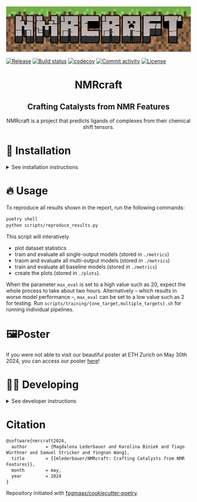 ![nmrcraft_logo](assets/NMRCRAFT-logo.png)

[![Release](https://img.shields.io/github/v/release/mlederbauer/nmrcraft)](https://img.shields.io/github/v/release/mlederbauer/nmrcraft)
[![Build status](https://img.shields.io/github/actions/workflow/status/mlederbauer/nmrcraft/main.yml?branch=main)](https://github.com/mlederbauer/nmrcraft/actions/workflows/main.yml?query=branch%3Amain)
[![codecov](https://codecov.io/gh/mlederbauer/nmrcraft/branch/main/graph/badge.svg)](https://codecov.io/gh/mlederbauer/nmrcraft)
[![Commit activity](https://img.shields.io/github/commit-activity/m/mlederbauer/nmrcraft)](https://img.shields.io/github/commit-activity/m/mlederbauer/nmrcraft)
[![License](https://img.shields.io/github/license/mlederbauer/nmrcraft)](https://img.shields.io/github/license/mlederbauer/nmrcraft)

<h1 align="center">
  NMRcraft
</h1>
<h2 align="center">
  Crafting Catalysts from NMR Features
</h2>
<p align="center">
NMRcraft is a project that predicts ligands of complexes from their chemical shift tensors.
</p>

# 🐳 Installation 

<details>
  <summary>See installation instructions</summary>
  
## Docker Desktop 🐳

First you need to install [Docker](https://www.docker.com/products/docker-desktop/).

### Download Docker Image

You can download the image by going onto the searchbar on top and searching for 'tiaguinho/nmrcraft_arch' and clicking on pull.

### Running the Image

To run the image you need to go to the 'Images' tab and click the "play" button on the nmrcraft*arch container you pulled. It should appear as running in the 'Containers' tab and there you should click on the ⋮ symbol and click on '>* open in termnial'. After that a terminal window should pop up where you will type in the command `zsh`.

## Console 🐧

### Download Docker Image

To use the docker image, pull it from [Docker Hub](https://hub.docker.com/r/tiaguinho/nmrcraft_arch) and make sure that [Docker](https://www.docker.com/products/docker-desktop/) is installed. To pull it you can execute this command:

```bash
docker pull tiaguinho/nmrcraft_arch
```

(If running on windows, you might need to call docker.exe instead of just docker)

### Running the Image

```bash
docker run -it nmrcraft_arch
```

## Visual Studio Code 🪟

To download the image, follow the same steps as either console or docker desktop.

### Running the Docker Image

<details>
<summary>Using Docker in VS Code</summary>
<ol>
<li> Open VS Code and install the extensions for Docker and Dev Containers.</li>
<li> Go to the newly added Docker Tab. Here you should now see three sections: Containers, Images and Registries. And under Images the tiaguinho/nmrcraft_arch image should be visible.</li>
<li> In order for the container not to be deleted every time you stop it we have to remove the --rm commad. For this go to the settings (Ctrl + , on Mac) and type `docker run`. Select 'Edit the settings.json' for the 'Run Interactive' command and remove the --rm to get: "docker.commands.runInteractive": "${containerCommand} run -it ${exposedPorts} ${tag}", "docker.commands.run": "${containerCommand} run -d ${exposedPorts} ${tag}". Save the file.</li>
<li> In the Docker Tab on the right, right click on the image and select run interactive. Now a conainer should appear in the Container section. Right click on it and select stop to start it back up.</li>
<li> Right click again on the container and select start to start it back up.</li>
<li> Right click again on the container and select attach Visual Studio Code. A new VS Code window should apear, this window is now fully in the container. If necessary, switch to `/home/steve/NMRcraft`.</li>
<li>Pull the latest changes to the repository with `git pull origin main`.</li>
<li> Have fun developing.</li>
</ol>
</details>

## Getting Access to the Dataset 💾

For the script to be able to access the dataset, you must login via to huggingface by using the following command:

```bash
huggingface-cli login
```

We include the link to be authenticated in the report appendix. If you run into issues accessing the dataset, contact [mlederbauer@ethz.ch](mlederbauer@ethz.ch).
</details>

# 🔥 Usage

To reproduce all results shown in the report, run the following commands:

```bash
poetry shell
python scripts/reproduce_results.py
```

This script will interatively
* plot dataset statistics
* train and evaluate all single-output models (stored in `./metrics`)
* traom and evaluate all multi-output models (stored in `./metrics`)
* train and evaluate all baseline models (stored in `./metrics`)
* create the plots (stored in `./plots`).

When the parameter `max_eval` is set to a high value such as 20, expect the whole process to take about two hours. Alternatively – which results in worse model performance –, `max_eval` can be set to a low value such as 2 for testing. Run `scripts/training/{one_target,multiple_targets}.sh` for running individual pipelines.

# 🖼️Poster

If you were not able to visit our beautiful poster at ETH Zurich on May 30th 2024, you can access our poster [here](TODO)!

# 🧑‍💻 Developing

<details>
  <summary>See developer instructions</summary>
### Activate the Poetry venv

To use the packages installed via poetry you need to execute the following command:

```bash
poetry shell
```

This will put you into the poetry shell from where you have direct access to all packages managed by poetry.

### GitHub pushing auth

To authenticate the Docker comes with the github cli application. To login execute this command:

```bash
gh auth login
```

and follow the interactive instructions with enter and the arrow keys. Once logged in you should be able to push changes to the repo.

### Adding packages and libraries to the project

If you added a new feature that requires a new package/library, you can add by running `poetry add <package-name>` and run `make install` to install the new dependencies.

(You might need to run `poetry lock` to update the `poetry.lock` file if you added a dependency manually in the `pyproject.toml` file.)

### Loading the Data

The dataset is stored in a private repository on HuggingFace.

To download the dataset on the Hub in Python, you need to log in to your Hugging Face account:

```bash
huggingface-cli login
```
</details>

# Citation

```
@software{nmrcraft2024,
  author       = {Magdalena Lederbauer and Karolina Biniek and Tiago Würthner and Samuel Stricker and Yingnan Wang},
  title        = {{mlederbauer/NMRcraft: Crafting Catalysts from NMR Features}},
  month        = may,
  year         = 2024
}
```

Repository initiated with [fpgmaas/cookiecutter-poetry](https://github.com/fpgmaas/cookiecutter-poetry).
